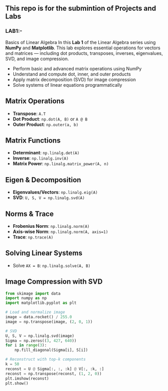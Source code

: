 ## This repo is for the submintion of Projects and Labs
### LAB1:- 
Basics of Linear Algebra
In this **Lab 1** of the Linear Algebra series using **NumPy** and **Matplotlib**. This lab explores essential operations for vectors and matrices — including dot products, transposes, inverses, eigenvalues, SVD, and image compression.

- Perform basic and advanced matrix operations using NumPy
- Understand and compute dot, inner, and outer products
- Apply matrix decomposition (SVD) for image compression
- Solve systems of linear equations programmatically

## Matrix Operations
- **Transpose**: `A.T`
- **Dot Product**: `np.dot(A, B)` or `A @ B`
- **Outer Product**: `np.outer(a, b)`

## Matrix Functions
- **Determinant**: `np.linalg.det(A)`
- **Inverse**: `np.linalg.inv(A)`
- **Matrix Power**: `np.linalg.matrix_power(A, n)`

## Eigen & Decomposition
- **Eigenvalues/Vectors**: `np.linalg.eig(A)`
- **SVD**: `U, S, V = np.linalg.svd(A)`

## Norms & Trace
- **Frobenius Norm**: `np.linalg.norm(A)`
- **Axis-wise Norm**: `np.linalg.norm(A, axis=1)`
- **Trace**: `np.trace(A)`

## Solving Linear Systems
- Solve `AX = B`: `np.linalg.solve(A, B)`

## Image Compression with SVD
```python
from skimage import data
import numpy as np
import matplotlib.pyplot as plt

# Load and normalize image
image = data.rocket() / 255.0
image = np.transpose(image, (2, 0, 1))

# SVD
U, S, V = np.linalg.svd(image)
Sigma = np.zeros((3, 427, 640))
for i in range(3):
    np.fill_diagonal(Sigma[i], S[i])

# Reconstruct with top-k components
k = 50
reconst = U @ Sigma[:, :, :k] @ V[:, :k, :]
reconst = np.transpose(reconst, (1, 2, 0))
plt.imshow(reconst)
plt.show()
